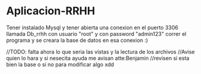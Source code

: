 # Aplicacion-RRHH
Tener instalado Mysql y tener abierta una conexion en el puerto 3306 llamada Db_rrhh 
con usuario "root" y con password "admin123"
correr el programa y se creara la base de datos en esa conexion :)

//TODO: falta ahora lo que seria las vistas y la lectura de los archivos 
//Avise quien lo hara y si nesecita ayuda me avisan atte:Benjamin
//revisen si esta bien la base o si no para modificar algo xdd
